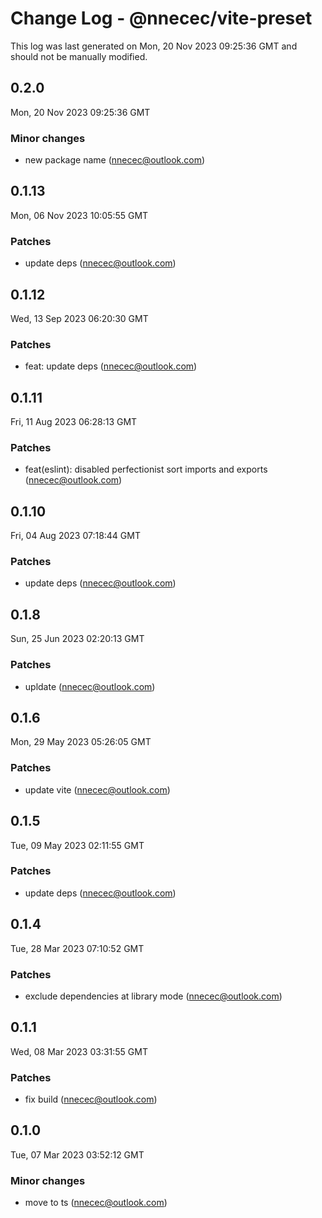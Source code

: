 # Change Log - @nnecec/vite-preset

This log was last generated on Mon, 20 Nov 2023 09:25:36 GMT and should not be manually modified.

<!-- Start content -->

## 0.2.0

Mon, 20 Nov 2023 09:25:36 GMT

### Minor changes

- new package name (nnecec@outlook.com)

## 0.1.13

Mon, 06 Nov 2023 10:05:55 GMT

### Patches

- update deps (nnecec@outlook.com)

## 0.1.12

Wed, 13 Sep 2023 06:20:30 GMT

### Patches

- feat: update deps (nnecec@outlook.com)

## 0.1.11

Fri, 11 Aug 2023 06:28:13 GMT

### Patches

- feat(eslint): disabled perfectionist sort imports and exports (nnecec@outlook.com)

## 0.1.10

Fri, 04 Aug 2023 07:18:44 GMT

### Patches

- update deps (nnecec@outlook.com)

## 0.1.8

Sun, 25 Jun 2023 02:20:13 GMT

### Patches

- upldate (nnecec@outlook.com)

## 0.1.6

Mon, 29 May 2023 05:26:05 GMT

### Patches

- update vite (nnecec@outlook.com)

## 0.1.5

Tue, 09 May 2023 02:11:55 GMT

### Patches

- update deps (nnecec@outlook.com)

## 0.1.4

Tue, 28 Mar 2023 07:10:52 GMT

### Patches

- exclude dependencies at library mode (nnecec@outlook.com)

## 0.1.1

Wed, 08 Mar 2023 03:31:55 GMT

### Patches

- fix build (nnecec@outlook.com)

## 0.1.0

Tue, 07 Mar 2023 03:52:12 GMT

### Minor changes

- move to ts (nnecec@outlook.com)
